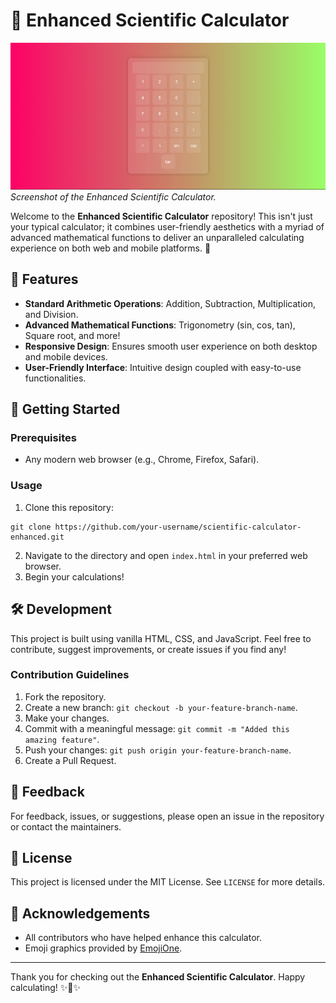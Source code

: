 # 🔢 Enhanced Scientific Calculator 

![Calculator Preview](./preview-image.png) *Screenshot of the Enhanced Scientific Calculator.*

Welcome to the **Enhanced Scientific Calculator** repository! This isn't just your typical calculator; it combines user-friendly aesthetics with a myriad of advanced mathematical functions to deliver an unparalleled calculating experience on both web and mobile platforms. 🚀

## 🌟 Features

- **Standard Arithmetic Operations**: Addition, Subtraction, Multiplication, and Division.
- **Advanced Mathematical Functions**: Trigonometry (sin, cos, tan), Square root, and more!
- **Responsive Design**: Ensures smooth user experience on both desktop and mobile devices.
- **User-Friendly Interface**: Intuitive design coupled with easy-to-use functionalities.

## 🚀 Getting Started

### Prerequisites

- Any modern web browser (e.g., Chrome, Firefox, Safari).

### Usage

1. Clone this repository:
```
git clone https://github.com/your-username/scientific-calculator-enhanced.git
```
2. Navigate to the directory and open `index.html` in your preferred web browser.
3. Begin your calculations!

## 🛠️ Development 

This project is built using vanilla HTML, CSS, and JavaScript. Feel free to contribute, suggest improvements, or create issues if you find any!

### Contribution Guidelines

1. Fork the repository.
2. Create a new branch: `git checkout -b your-feature-branch-name`.
3. Make your changes.
4. Commit with a meaningful message: `git commit -m "Added this amazing feature"`.
5. Push your changes: `git push origin your-feature-branch-name`.
6. Create a Pull Request.

## 📝 Feedback

For feedback, issues, or suggestions, please open an issue in the repository or contact the maintainers.

## 📜 License

This project is licensed under the MIT License. See `LICENSE` for more details.

## 🙏 Acknowledgements

- All contributors who have helped enhance this calculator.
- Emoji graphics provided by [EmojiOne](https://www.emojione.com/).

---

Thank you for checking out the **Enhanced Scientific Calculator**. Happy calculating! ✨🔢✨